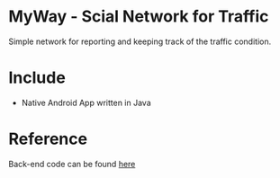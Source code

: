 MyWay - Scial Network for Traffic
======================

Simple network for reporting and keeping track of the traffic condition.

# Include
* Native Android App written in Java

# Reference
Back-end code can be found [here](https://github.com/hoavt-54/TrafficNetworkServer)

